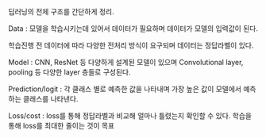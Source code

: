 딥러닝의 전체 구조를 간단하게 정리.

Data : 모델을 학습시키는데 있어서 데이터가 필요하며 데이터가 모델의 입력값이 된다.

학습진행 전 데이터에 따라 다양한 전처리 방식이 요구되며 데이터는 정답라벨이 있다.

Model : CNN, ResNet 등 다양하게 설계된 모델이 있으며 Convolutional layer, pooling 등 다양한 layer 층들로 구성된다.

Prediction/logit : 각 클래스 별로 예측한 값을 나타내며 가장 높은 값이 모델에서 예측하는 클래스를 나타낸다.

Loss/cost : loss를 통해 정답라벨과 비교해 얼마나 틀렸는지 확인할 수 있다. 학습을 통해 loss를 최대한 줄이는 것이 목표
